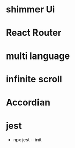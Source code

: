 # shimmer Ui
# React Router
# multi language
# infinite scroll
# Accordian
# jest 
 - npx jest --init
